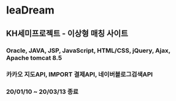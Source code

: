 # IeaDream
## KH세미프로젝트 - 이상형 매칭 사이트
### Oracle, JAVA, JSP, JavaScript, HTML/CSS, jQuery, Ajax, Apache tomcat 8.5 
### 카카오 지도API, IMPORT 결제API, 네이버블로그검색API
### 20/01/10 ~ 20/03/13 종료
